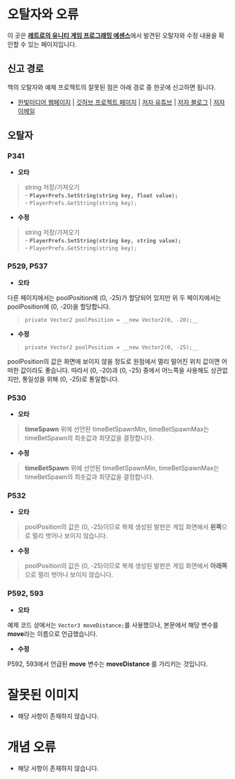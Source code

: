 # 오탈자와 오류
이 곳은 [**레트로의 유니티 게임 프로그래밍 에센스**](http://www.yes24.com/24/goods/69320872)에서 발견된 오탈자와 수정 내용을 확인할 수 있는 페이지입니다.

## 신고 경로
책의 오탈자와 예제 프로젝트의 잘못된 점은 아래 경로 중 한곳에 신고하면 됩니다.

- [한빛미디어 웹페이지](http://www.hanbit.co.kr/store/books/look.php?p_code=B3604463061) | [깃허브 프로젝트 페이지](https://github.com/IJEMIN/Unity-Programming-Essence) | [저자 유튜브](https://youtube.com/c/JeminDev) | [저자 블로그](https://ijemin.com) | [저자 이메일](i_jemin@outlook.com)


## 오탈자

### P341
- **오타**
>string 저장/가져오기<br>- **```PlayerPrefs.SetString(string key, float value);```**<br>- ```PlayerPrefs.GetString(string key);```

- **수정**
>string 저장/가져오기<br>- **```PlayerPrefs.SetString(string key, string value);```**<br>- ```PlayerPrefs.GetString(string key);```


### P529, P537
- **오타**

다른 페이지에서는 poolPosition에 (0, -25)가 할당되어 있지만 위 두 페이지에서는 poolPosition에 (0, -20)을 할당합니다.
>```private Vector2 poolPosition = __new Vector2(0, -20);__```

- **수정**
>```private Vector2 poolPosition = __new Vector2(0, -25);__```

poolPosition의 값은 화면에 보이지 않을 정도로 원점에서 멀리 떨어진 위치 값이면 어떠한 값이라도 좋습니다.
따라서 (0, -20)과 (0, -25) 중에서 어느쪽을 사용해도 상관없지만, 통일성을 위해 (0, -25)로 통일합니다.

### P530
- **오타**
>**timeSpawn** 위에 선언된 timeBetSpawnMin, timeBetSpawnMax는 timeBetSpawn의 최솟값과 최댓값을 결정합니다.

- **수정**
>**timeBetSpawn** 위에 선언된 timeBetSpawnMin, timeBetSpawnMax는 timeBetSpawn의 최솟값과 최댓값을 결정합니다.

### P532
- **오타**
> poolPosition의 값은 (0, -25)이므로 복제 생성된 발판은 게임 화면에서 **왼쪽**으로 멀리 벗어나 보이지 않습니다.

- **수정**
> poolPosition의 값은 (0, -25)이므로 복제 생성된 발판은 게임 화면에서 **아래쪽**으로 멀리 벗어나 보이지 않습니다.


### P592, 593
- **오타**

예제 코드 상에서는 ```Vector3 moveDistance;```를 사용했으나, 본문에서 해당 변수를 **move**라는 이름으로 언급했습니다.

- **수정**

P592, 593에서 언급된 **move** 변수는 **moveDistance** 를 가리키는 것입니다.

# 잘못된 이미지

- 해당 사항이 존재하지 않습니다.

# 개념 오류

- 해당 사항이 존재하지 않습니다.
